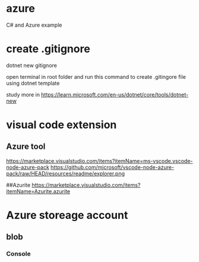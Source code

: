 # azure
C# and Azure example

# create .gitignore
dotnet new gitignore

open terminal in root folder and run this command to create .gitingore file using dotnet template

study more in https://learn.microsoft.com/en-us/dotnet/core/tools/dotnet-new

# visual code extension
## Azure tool
https://marketplace.visualstudio.com/items?itemName=ms-vscode.vscode-node-azure-pack
https://github.com/microsoft/vscode-node-azure-pack/raw/HEAD/resources/readme/explorer.png

##Azurite
https://marketplace.visualstudio.com/items?itemName=Azurite.azurite

# Azure storeage account
## blob
### Console

